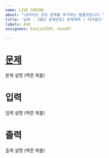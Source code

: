 ```yaml
---
name: LIVE CODING
about: "\b라이브 코딩 문제를 추가하는 템플릿입니다."
title: '날짜 : [BOJ 문제번호] 문제제목 / 티어랭크'
labels: Add
assignees: Eunjin3395, hzee97

---
```


# [문제](문제링크)

문제 설명 (백준 복붙)

# 입력

입력 설명 (백준 복붙)

# 출력

출력 설명 (백준 복붙)
